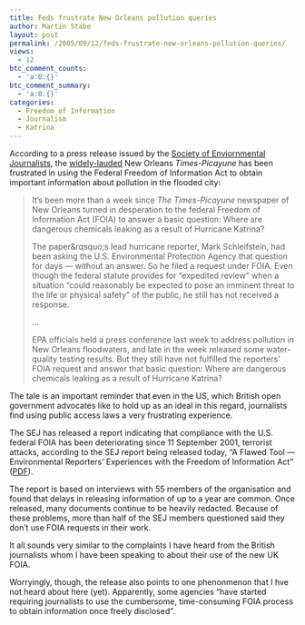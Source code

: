 ```yaml
---
title: Feds frustrate New Orleans pollution queries
author: Martin Stabe
layout: post
permalink: /2005/09/12/feds-frustrate-new-orleans-pollution-queries/
views:
  - 12
btc_comment_counts:
  - 'a:0:{}'
btc_comment_summary:
  - 'a:0:{}'
categories:
  - Freedom of Information
  - Journalism
  - Katrina
---
```

According to a press release issued by the [Society of Enviornmental Journalists][1], the [widely-lauded][2] New Orleans *Times-Picayune* has been frustrated in using the Federal Freedom of Information Act to obtain important information about pollution in the flooded city:

> It&rsquo;s been more than a week since *The Times-Picayune* newspaper of New Orleans turned in desperation to the federal Freedom of Information Act (FOIA) to answer a basic question: Where are dangerous chemicals leaking as a result of Hurricane Katrina?
> 
> The paper&rqsquo;s lead hurricane reporter, Mark Schleifstein, had been asking the U.S. Environmental Protection Agency that question for days &mdash; without an answer. So he filed a request under FOIA. Even though the federal statute provides for &ldquo;expedited review&rdquo; when a situation &ldquo;could reasonably be expected to pose an imminent threat to the life or physical safety&rdquo; of the public, he still has not received a response.
> 
> &#8230;
> 
> EPA officials held a press conference last week to address pollution in New Orleans floodwaters, and late in the week released some water-quality testing results. But they still have not fulfilled the reporters&rsquo; FOIA request and answer that basic question: Where are dangerous chemicals leaking as a result of Hurricane Katrina?

The tale is an important reminder that even in the US, which British open government advocates like to hold up as an ideal in this regard, journalists find using public access laws a very frustrating experience.

The SEJ has released a report indicating that compliance with the U.S. federal FOIA has been deteriorating since 11 September 2001, terrorist attacks, according to the SEJ report being released today, &ldquo;A Flawed Tool &mdash; Environmental Reporters&rsquo; Experiences with the Freedom of Information Act&rdquo; ([PDF][3]).

The report is based on interviews with 55 members of the organisation and found that delays in releasing information of up to a year are common. Once released, many documents continue to be heavily redacted. Because of these problems, more than half of the SEJ members questioned said they don&rsquo;t use FOIA requests in their work.

It all sounds very similar to the complaints I have heard from the British journalists whom I have been speaking to about their use of the new UK FOIA.

Worryingly, though, the release also points to one phenonmenon that I hve not heard about here (yet). Apparently, some agencies &ldquo;have started requiring journalists to use the cumbersome, time-consuming FOIA process to obtain information once freely disclosed&rdquo;.

 [1]: http://www.sej.org/
 [2]: http://media.guardian.co.uk/mediaguardian/story/0,,1567547,00.html
 [3]: http://www.sej.org/foia/SEJ_FOIA_Report2005.pdf